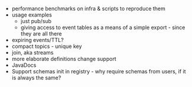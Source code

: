 * performance benchmarks on infra & scripts to reproduce them
* usage examples
    * just pub/sub
    * giving access to event tables as a means of a simple export - since they are all there
* expiring events/TTL?
* compact topics - unique key
* join, aka streams
* more elaborate definitions change support
* JavaDocs
* Support schemas init in registry - why require schemas from users, if it is always the same?
